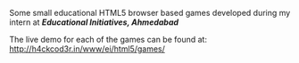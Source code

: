 Some small educational HTML5 browser based games developed during my intern at ***Educational Initiatives, Ahmedabad***

The live demo for each of the games can be found at:
http://h4ckcod3r.in/www/ei/html5/games/